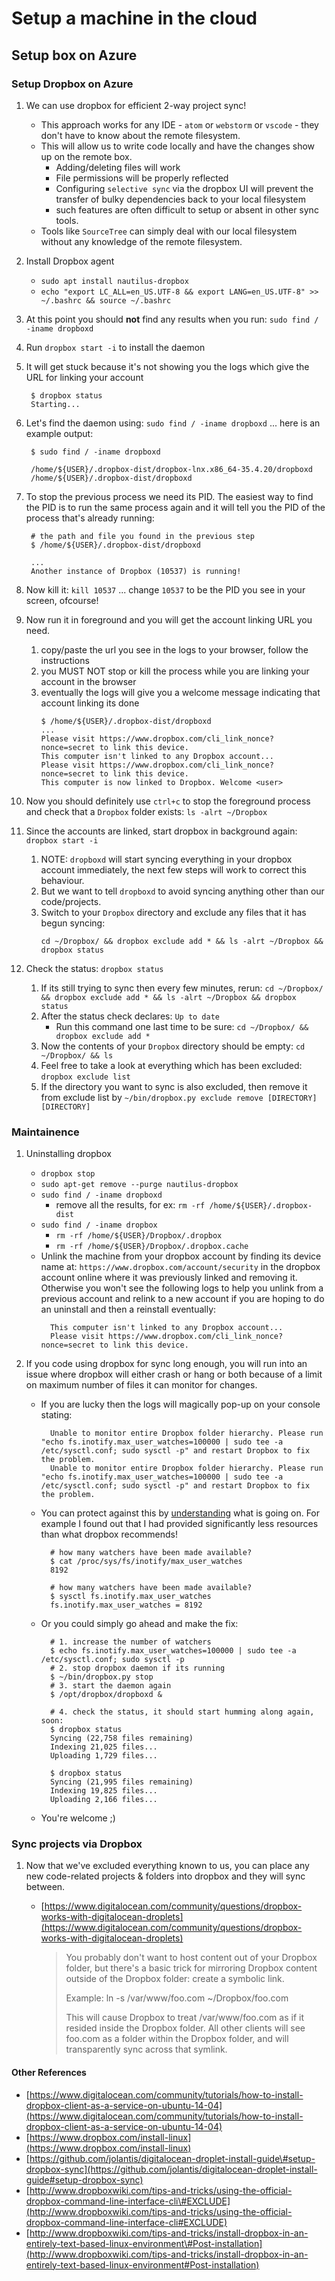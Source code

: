 # Setup a machine in the cloud

## Setup box on Azure

### Setup Dropbox on Azure

1. We can use dropbox for efficient 2-way project sync!
   * This approach works for any IDE - `atom` or `webstorm` or `vscode` - they don't have to know about the remote filesystem.
   * This will allow us to write code locally and have the changes show up on the remote box.
     * Adding/deleting files will work
     * File permissions will be properly reflected
     * Configuring `selective sync` via the dropbox UI will prevent the transfer of bulky dependencies back to your local filesystem
     * such features are often difficult to setup or absent in other sync tools.
   * Tools like `SourceTree` can simply deal with our local filesystem without any knowledge of the remote filesystem.
2. Install Dropbox agent
   * `sudo apt install nautilus-dropbox`
   * `echo "export LC_ALL=en_US.UTF-8 && export LANG=en_US.UTF-8" >> ~/.bashrc && source ~/.bashrc`
3. At this point you should **not** find any results when you run: `sudo find / -iname dropboxd`
4. Run `dropbox start -i` to install the daemon
5. It will get stuck because it's not showing you the logs which give the URL for linking your account
   ```
    $ dropbox status
    Starting...
   ```
6. Let's find the daemon using: `sudo find / -iname dropboxd` ... here is an example output:

   ```
    $ sudo find / -iname dropboxd

    /home/${USER}/.dropbox-dist/dropbox-lnx.x86_64-35.4.20/dropboxd
    /home/${USER}/.dropbox-dist/dropboxd
   ```

7. To stop the previous process we need its PID. The easiest way to find the PID is to run the same process again and it will tell you the PID of the process that's already running:
   ```
    # the path and file you found in the previous step
    $ /home/${USER}/.dropbox-dist/dropboxd
 
    ...
    Another instance of Dropbox (10537) is running!
   ```
8. Now kill it: `kill 10537` ... change `10537` to be the PID you see in your screen, ofcourse!
9. Now run it in foreground and you will get the account linking URL you need.
   1. copy/paste the url you see in the logs to your browser, follow the instructions
   2. you MUST NOT stop or kill the process while you are linking your account in the browser
   3. eventually the logs will give you a welcome message indicating that account linking its done
      ```
      $ /home/${USER}/.dropbox-dist/dropboxd
      ...
      Please visit https://www.dropbox.com/cli_link_nonce?nonce=secret to link this device.
      This computer isn't linked to any Dropbox account...
      Please visit https://www.dropbox.com/cli_link_nonce?nonce=secret to link this device.
      This computer is now linked to Dropbox. Welcome <user>
      ```
10. Now you should definitely use `ctrl+c` to stop the foreground process and check that a `Dropbox` folder exists: `ls -alrt ~/Dropbox`
11. Since the accounts are linked, start dropbox in background again: `dropbox start -i`
    1. NOTE: `dropboxd` will start syncing everything in your dropbox account immediately, the next few steps will work to correct this behaviour.
    2. But we want to tell `dropboxd` to avoid syncing anything other than our code/projects.
    3. Switch to your `Dropbox` directory and exclude any files that it has begun syncing: 
       ```
       cd ~/Dropbox/ && dropbox exclude add * && ls -alrt ~/Dropbox && dropbox status
       ```
12. Check the status: `dropbox status`
    1. If its still trying to sync then every few minutes, rerun: `cd ~/Dropbox/ && dropbox exclude add * && ls -alrt ~/Dropbox && dropbox status`
    2. After the status check declares: `Up to date`
       * Run this command one last time to be sure: `cd ~/Dropbox/ && dropbox exclude add *`
    3. Now the contents of your `Dropbox` directory should be empty: `cd ~/Dropbox/ && ls`
    4. Feel free to take a look at everything which has been excluded: `dropbox exclude list`
    5. If the directory you want to sync is also excluded, then remove it from exclude list by `~/bin/dropbox.py exclude remove [DIRECTORY] [DIRECTORY]`

### Maintainence

1. Uninstalling dropbox
   * `dropbox stop`
   * `sudo apt-get remove --purge nautilus-dropbox`
   * `sudo find / -iname dropboxd`
     * remove all the results, for ex: `rm -rf /home/${USER}/.dropbox-dist`
   * `sudo find / -iname dropbox`
     * `rm -rf /home/${USER}/Dropbox/.dropbox`
     * `rm -rf /home/${USER}/Dropbox/.dropbox.cache`
   * Unlink the machine from your dropbox account by finding its device name at: `https://www.dropbox.com/account/security` in the dropbox account online where it was previously linked and removing it. Otherwise you won't see the following logs to help you unlink from a previous account and relink to a new account if you are hoping to do an uninstall and then a reinstall eventually:
     ```
       This computer isn't linked to any Dropbox account...
       Please visit https://www.dropbox.com/cli_link_nonce?nonce=secret to link this device.
     ```
2. If you code using dropbox for sync long enough, you will run into an issue where dropbox will either crash or hang or both because of a limit on maximum number of files it can monitor for changes.

   * If you are lucky then the logs will magically pop-up on your console stating:

     ```
       Unable to monitor entire Dropbox folder hierarchy. Please run "echo fs.inotify.max_user_watches=100000 | sudo tee -a /etc/sysctl.conf; sudo sysctl -p" and restart Dropbox to fix the problem.
       Unable to monitor entire Dropbox folder hierarchy. Please run "echo fs.inotify.max_user_watches=100000 | sudo tee -a /etc/sysctl.conf; sudo sysctl -p" and restart Dropbox to fix the problem.
     ```

   * You can protect against this by [understanding](https://stackoverflow.com/questions/35711897/dropbox-fs-inotify-error) what is going on. For example I found out that I had provided significantly less resources than what dropbox recommends!

     ```
       # how many watchers have been made available?
       $ cat /proc/sys/fs/inotify/max_user_watches
       8192

       # how many watchers have been made available?
       $ sysctl fs.inotify.max_user_watches
       fs.inotify.max_user_watches = 8192
     ```

   * Or you could simply go ahead and make the fix:

     ```
       # 1. increase the number of watchers
       $ echo fs.inotify.max_user_watches=100000 | sudo tee -a /etc/sysctl.conf; sudo sysctl -p
       # 2. stop dropbox daemon if its running
       $ ~/bin/dropbox.py stop
       # 3. start the daemon again
       $ /opt/dropbox/dropboxd &

       # 4. check the status, it should start humming along again, soon:
       $ dropbox status
       Syncing (22,758 files remaining)
       Indexing 21,025 files...
       Uploading 1,729 files...

       $ dropbox status
       Syncing (21,995 files remaining)
       Indexing 19,825 files...
       Uploading 2,166 files...
     ```

   * You're welcome ;\)

### Sync projects via Dropbox

1. Now that we've excluded everything known to us, you can place any new code-related projects & folders into dropbox and they will sync between.

   * [https://www.digitalocean.com/community/questions/dropbox-works-with-digitalocean-droplets](https://www.digitalocean.com/community/questions/dropbox-works-with-digitalocean-droplets)

     > You probably don't want to host content out of your Dropbox folder, but there's a basic trick for mirroring Dropbox content outside of the Dropbox folder: create a symbolic link.
     >
     > Example: ln -s /var/www/foo.com ~/Dropbox/foo.com
     >
     > This will cause Dropbox to treat /var/www/foo.com as if it resided inside the Dropbox folder. All other clients will see foo.com as a folder within the Dropbox folder, and will transparently sync across that symlink.

#### Other References

* [https://www.digitalocean.com/community/tutorials/how-to-install-dropbox-client-as-a-service-on-ubuntu-14-04](https://www.digitalocean.com/community/tutorials/how-to-install-dropbox-client-as-a-service-on-ubuntu-14-04)
* [https://www.dropbox.com/install-linux](https://www.dropbox.com/install-linux)
* [https://github.com/jolantis/digitalocean-droplet-install-guide\#setup-dropbox-sync](https://github.com/jolantis/digitalocean-droplet-install-guide#setup-dropbox-sync)
* [http://www.dropboxwiki.com/tips-and-tricks/using-the-official-dropbox-command-line-interface-cli\#EXCLUDE](http://www.dropboxwiki.com/tips-and-tricks/using-the-official-dropbox-command-line-interface-cli#EXCLUDE)
* [http://www.dropboxwiki.com/tips-and-tricks/install-dropbox-in-an-entirely-text-based-linux-environment\#Post-installation](http://www.dropboxwiki.com/tips-and-tricks/install-dropbox-in-an-entirely-text-based-linux-environment#Post-installation)



